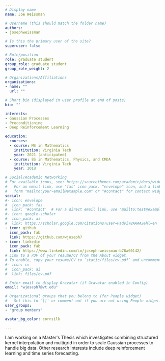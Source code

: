```yaml
---
# Display name
name: Joe Weissman

# Username (this should match the folder name)
authors:
- josephweissman

# Is this the primary user of the site?
superuser: false

# Role/position
role: graduate student
group_role: graduate student
group_role_weight: 2

# Organizations/Affiliations
organizations:
- name: ""
  url: ""

# Short bio (displayed in user profile at end of posts)
bio: ""

interests:
- Gaussian Processes
- Preconditioning
- Deep Reinforcement Learning

education:
  courses:
  - course: MS in Mathematics
    institution: Virginia Tech
    year: 2021 (anticipated)
  - course: BS in Mathematics, Physics, and CMDA
    institution: Virginia Tech
    year: 2018 

# Social/Academic Networking
# For available icons, see: https://sourcethemes.com/academic/docs/widgets/#icons
#   For an email link, use "fas" icon pack, "envelope" icon, and a link in the
#   form "mailto:your-email@example.com" or "#contact" for contact widget.
social:
#- icon: envelope
#  icon_pack: fas
#  link: '#contact'  # For a direct email link, use "mailto:test@example.org".
#- icon: google-scholar
#  icon_pack: ai
#  link: https://scholar.google.com/citations?user=PadviY8AAAAJ&hl=en
- icon: github
  icon_pack: fab
  link: https://github.com/wjoseph7
- icon: linkedin
  icon_pack: fab
  link: https://www.linkedin.com/in/joseph-weissman-b78a60142/
# Link to a PDF of your resume/CV from the About widget.
# To enable, copy your resume/CV to `static/files/cv.pdf` and uncomment the lines below.  
#- icon: cv
#  icon_pack: ai
#  link: files/cv.pdf

# Enter email to display Gravatar (if Gravatar enabled in Config)
email: "wjoseph7@vt.edu"

# Organizational groups that you belong to (for People widget)
#   Set this to `[]` or comment out if you are not using People widget.  
user_groups:
- "group members"

avatar_bg_color: cornsilk

---
```


I am working on a Master's Thesis which investigates combining structured
kernel interpolation and multigrid in order to scale Gaussian processes to
handle big data. Other research interests include deep reinforcement learning
and time series forecasting.
